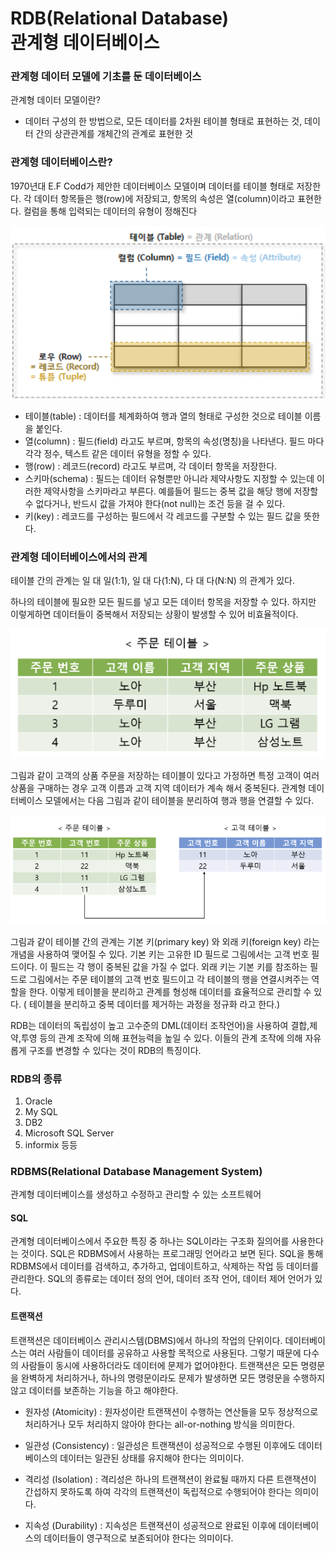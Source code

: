 # RDB(Relational Database) </br> 관계형 데이터베이스

 ### 관계형 데이터 모델에 기초를 둔 데이터베이스
 
 
 관계형 데이터 모델이란?
   - 데이터 구성의 한 방법으로, 모든 데이터를 2차원 테이블 형태로 표현하는 것, 데이터 간의 상관관계를 개체간의 관계로 표현한 것
  
 ### 관계형 데이터베이스란?
  1970년대 E.F Codd가 제안한 데이터베이스 모델이며 데이터를 테이블 형태로 저장한다. 각 데이터 항목들은 행(row)에 저장되고, 항목의 속성은 열(column)이라고 표현한다. 컬럼을 통해 입력되는 데이터의 유형이 정해진다
  
 ![rdb](../images/rdb.png)
 
* 테이블(table) : 데이터를 체계화하여 행과 열의 형태로 구성한 것으로 테이블 이름을 붙인다.
* 열(column) : 필드(field) 라고도 부르며, 항목의 속성(명칭)을 나타낸다.  필드 마다 각각 정수, 텍스트 같은 데이터 유형을 정할 수 있다. 
* 행(row) : 레코드(record) 라고도 부르며, 각 데이터 항목을 저장한다. 
* 스키마(schema) : 필드는 데이터 유형뿐만 아니라 제약사항도 지정할 수 있는데 이러한 제약사항을 스키마라고 부른다. 예를들어 필드는 중복 값을 해당 행에 저장할 수 없다거나, 반드시 값을 가져야 한다(not null)는 조건 등을 걸 수 있다.
* 키(key) : 레코드를 구성하는 필드에서 각 레코드를 구분할 수 있는 필드 값을 뜻한다.


 ### 관계형 데이터베이스에서의 관계
 
 테이블 간의 관계는 일 대 일(1:1), 일 대 다(1:N), 다 대 다(N:N) 의 관계가 있다.

하나의 테이블에 필요한 모든 필드를 넣고 모든 데이터 항목을 저장할 수 있다. 하지만 이렇게하면 데이터들이 중복해서 저장되는 상황이 발생할 수 있어  비효율적이다. 

 ![table1](../images/table1.png)

그림과 같이 고객의 상품 주문을 저장하는 테이블이 있다고 가정하면 특정 고객이 여러 상품을 구매하는 경우 고객 이름과 고객 지역 데이터가 계속 해서 중복된다.
관계형 데이터베이스 모델에서는 다음 그림과 같이 테이블을 분리하여 행과 행을 연결할 수 있다.

 ![table12](../images/table12.png)

그림과 같이 테이블 간의 관계는 기본 키(primary key) 와 외래 키(foreign key) 라는 개념을 사용하여 맺어질 수 있다.
기본 키는 고유한 ID 필드로 그림에서는 고객 번호 필드이다. 이 필드는 각 행이 중복된 값을 가질 수 없다.
외래 키는 기본 키를 참조하는 필드로 그림에서는 주문 테이블의 고객 번호 필드이고 각 테이블의 행을 연결시켜주는 역할을 한다.
이렇게 테이블을 분리하고 관계를 형성해 데이터를 효율적으로 관리할 수 있다.
( 테이블을 분리하고 중복 데이터를 제거하는 과정을 정규화 라고 한다.)


RDB는 데이터의 독립성이 높고 고수준의 DML(데이터 조작언어)을 사용하여 결합,제약,투영 등의 관계 조작에 의해 표현능력을 높일 수 있다.
이들의 관계 조작에 의해 자유롭게 구조를 변경할 수 있다는 것이 RDB의 특징이다.
### RDB의 종류
1. Oracle
2. My SQL
3. DB2
4. Microsoft SQL Server
5. informix
등등

### RDBMS(Relational Database Management System)
관계형 데이터베이스를 생성하고 수정하고 관리할 수 있는 소프트웨어
  #### SQL
   관계형 데이터베이스에서 주요한 특징 중 하나는 SQL이라는 구조화 질의어를 사용한다는 것이다. SQL은 RDBMS에서 사용하는 프로그래밍 언어라고 보면 된다. SQL을 통해 RDBMS에서 데이터를 검색하고, 추가하고, 업데이트하고, 삭제하는 작업 등 데이터를 관리한다.
SQL의 종류로는 데이터 정의 언어, 데이터 조작 언어, 데이터 제어 언어가 있다.

  #### 트랜잭션
   트랜잭션은 데이터베이스 관리시스템(DBMS)에서 하나의 작업의 단위이다.
데이터베이스는 여러 사람들이 데이터를 공유하고 사용할 목적으로 사용된다. 그렇기 때문에 다수의 사람들이 동시에 사용하더라도 데이터에 문제가 없어야한다. 트랜잭션은 모든 명령문을 완벽하게 처리하거나, 하나의 명령문이라도 문제가 발생하면 모든 명령문을 수행하지 않고 데이터를 보존하는 기능을 하고 해야한다.

 - 원자성 (Atomicity) : 원자성이란 트랜잭션이 수행하는 연산들을 모두 정상적으로 처리하거나 모두 처리하지 않아야 한다는 all-or-nothing 방식을 의미한다. 

 - 일관성 (Consistency) : 일관성은 트랜잭션이 성공적으로 수행된 이후에도 데이터베이스의 데이터는 일관된 상태를 유지해야 한다는 의미이다.

 - 격리성 (Isolation) : 격리성은 하나의 트랜잭션이 완료될 때까지 다른 트랜잭션이 간섭하지 못하도록 하여 각각의 트랜잭션이 독립적으로 수행되어야 한다는 의미이다.

 - 지속성 (Durability) : 지속성은 트랜잭션이 성공적으로 완료된 이후에 데이터베이스의 데이터들이 영구적으로 보존되어야 한다는 의미이다. 


